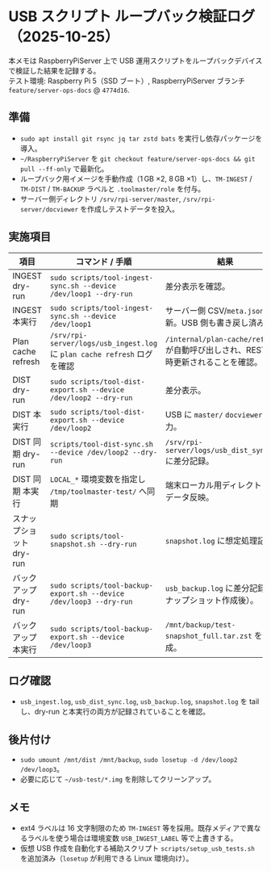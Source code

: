 # USB スクリプト ループバック検証ログ（2025-10-25）

本メモは RaspberryPiServer 上で USB 運用スクリプトをループバックデバイスで検証した結果を記録する。  
テスト環境: Raspberry Pi 5（SSD ブート）, RaspberryPiServer ブランチ `feature/server-ops-docs` @ `4774d16`.

## 準備
- `sudo apt install git rsync jq tar zstd bats` を実行し依存パッケージを導入。
- `~/RaspberryPiServer` を `git checkout feature/server-ops-docs && git pull --ff-only` で最新化。
- ループバック用イメージを手動作成（1 GB ×2, 8 GB ×1）し、`TM-INGEST` / `TM-DIST` / `TM-BACKUP` ラベルと `.toolmaster/role` を付与。
- サーバー側ディレクトリ `/srv/rpi-server/master`, `/srv/rpi-server/docviewer` を作成しテストデータを投入。

## 実施項目

| 項目 | コマンド / 手順 | 結果 |
| --- | --- | --- |
| INGEST dry-run | `sudo scripts/tool-ingest-sync.sh --device /dev/loop1 --dry-run` | 差分表示を確認。 |
| INGEST 本実行 | `sudo scripts/tool-ingest-sync.sh --device /dev/loop1` | サーバー側 CSV/`meta.json` が更新。USB 側も書き戻し済み。 |
| Plan cache refresh | `/srv/rpi-server/logs/usb_ingest.log` に `plan cache refresh` ログを確認 | `/internal/plan-cache/refresh` が自動呼び出しされ、REST が即時更新されることを確認。 |
| DIST dry-run | `sudo scripts/tool-dist-export.sh --device /dev/loop2 --dry-run` | 差分表示。 |
| DIST 本実行 | `sudo scripts/tool-dist-export.sh --device /dev/loop2` | USB に `master/` `docviewer/` が出力。 |
| DIST 同期 dry-run | `scripts/tool-dist-sync.sh --device /dev/loop2 --dry-run` | `/srv/rpi-server/logs/usb_dist_sync.log` に差分記録。 |
| DIST 同期 本実行 | `LOCAL_*` 環境変数を指定し `/tmp/toolmaster-test/` へ同期 | 端末ローカル用ディレクトリにデータ反映。 |
| スナップショット dry-run | `sudo scripts/tool-snapshot.sh --dry-run` | `snapshot.log` に想定処理記録。 |
| バックアップ dry-run | `sudo scripts/tool-backup-export.sh --device /dev/loop3 --dry-run` | `usb_backup.log` に差分記録（スナップショット作成後）。 |
| バックアップ 本実行 | `sudo scripts/tool-backup-export.sh --device /dev/loop3` | `/mnt/backup/test-snapshot_full.tar.zst` を生成。 |

## ログ確認
- `usb_ingest.log`, `usb_dist_sync.log`, `usb_backup.log`, `snapshot.log` を tail し、dry-run と本実行の両方が記録されていることを確認。

## 後片付け
- `sudo umount /mnt/dist /mnt/backup`, `sudo losetup -d /dev/loop2 /dev/loop3`。
- 必要に応じて `~/usb-test/*.img` を削除してクリーンアップ。

## メモ
- ext4 ラベルは 16 文字制限のため `TM-INGEST` 等を採用。既存メディアで異なるラベルを使う場合は環境変数 `USB_INGEST_LABEL` 等で上書きする。
- 仮想 USB 作成を自動化する補助スクリプト `scripts/setup_usb_tests.sh` を追加済み（`losetup` が利用できる Linux 環境向け）。
